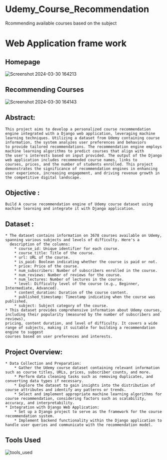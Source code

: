 
# Udemy_Course_Recommendation
Rcommending available courses based on  the subject
# Web Application frame work
## Homepage
![Screenshot 2024-03-30 164213](https://github.com/nayana142/Course_Recommendation/assets/120770261/2f6f3867-419f-44c6-93ee-1b3ced549515)

## Recommending Courses 
![Screenshot 2024-03-30 164143](https://github.com/nayana142/Course_Recommendation/assets/120770261/32a83875-6f06-4cbb-9a13-d719e7a9bac2)

## Abstract:
    This project aims to develop a personalized course recommendation engine integrated with a Django web application, leveraging machine
    learning techniques. Utilizing a dataset from Udemy containing course information, the system analyzes user preferences and behaviors
    to provide tailored recommendations. The recommendation engine employs machine learning algorithms to predict courses that align with 
    the user's interests based on input provided. The output of the Django web application includes recommended course names, links to 
    courses, prices, and the number of students enrolled. This project demonstrates the significance of recommendation engines in enhancing
    user experience, increasing engagement, and driving revenue growth in the competitive digital landscape.

## Objective :
    Build A course recommendation engine of Udemy course dataset using machine learning and integrate it with Django application.
## Dataset :
    * The dataset contains information on 3678 courses available on Udemy, spanning various subjects and levels of difficulty. Here's a 
      description of the columns:
        * course_id: Unique identifier for each course.
        * course_title: Title of the course.
        * url: URL of the course.
        * is_paid: Boolean indicating whether the course is paid or not.
        * price: Price of the course.
        * num_subscribers: Number of subscribers enrolled in the course.
        * num_reviews: Number of reviews for the course.
        * num_lectures: Number of lectures in the course.
        * level: Difficulty level of the course (e.g., Beginner, Intermediate, Advanced).
        * content_duration: Duration of the course content.
        * published_timestamp: Timestamp indicating when the course was published.
        * subject: Subject category of the course.
    * This dataset provides comprehensive information about Udemy courses, including their popularity (measured by the number of subscribers and reviews),
    pricing, content duration, and level of difficulty. It covers a wide range of subjects, making it suitable for building a recommendation engine to suggest
    courses based on user preferences and interests.
## Project Overview:
    * Data Collection and Preparation:
        * Gather the Udemy course dataset containing relevant information such as course titles, URLs, prices, subscriber counts, and more.
        * Perform data cleaning tasks such as removing duplicates, and converting data types if necessary.
        * Explore the dataset to gain insights into the distribution of course attributes and identify any patterns or trends.
        * Select and implement appropriate machine learning algorithms for course recommendation, considering factors such as scalability, accuracy, and interpretability.
    * Integration with Django Web Application:
        * Set up a Django project to serve as the framework for the course recommendation system.
        * Implement backend functionality within the Django application to handle user queries and communicate with the recommendation model.
   ## Tools Used
![tools_used](https://github.com/nayana142/Course_Recommendation/assets/120770261/5bbbec11-1ae0-491c-a6cf-3f817578e77d)
